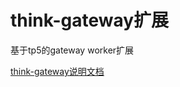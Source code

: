 # think-gateway扩展

基于tp5的gateway worker扩展



[think-gateway说明文档](https://github.com/evan-li/think-gateway/blob/master/README.md)